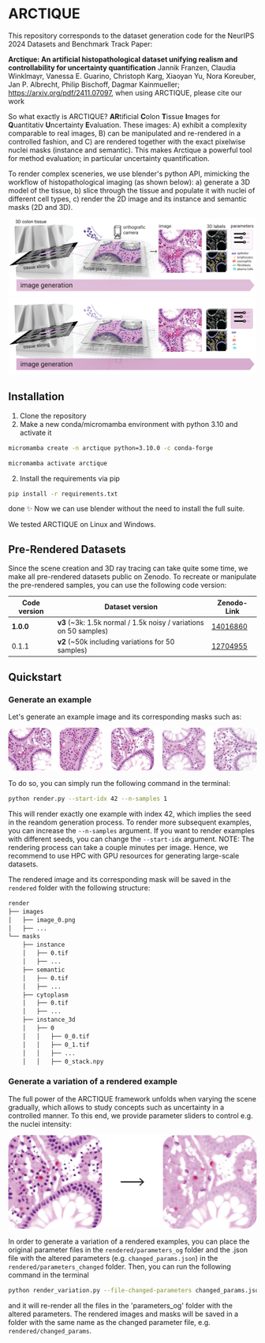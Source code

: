 # ARCTIQUE

This repository corresponds to the dataset generation code for the NeurIPS 2024 Datasets and Benchmark Track Paper: 

**Arctique: An artificial histopathological dataset
unifying realism and controllability for uncertainty
quantification** Jannik Franzen, Claudia Winklmayr, Vanessa E. Guarino, Christoph Karg, Xiaoyan Yu, Nora Koreuber, Jan P. Albrecht, Philip Bischoff, Dagmar Kainmueller; https://arxiv.org/pdf/2411.07097, when using ARCTIQUE, please cite our work

So what exactly is ARCTIQUE? **AR**tificial **C**olon **T**issue **I**mages for **Q**uantitativ **U**ncertainty **E**valuation. These images: A) exhibit a complexity comparable to real images, B) can be manipulated and re-rendered in a controlled fashion, and C) are rendered together with the exact pixelwise nuclei masks (instance and semantic). This makes Arctique a powerful tool for method evaluation; in particular uncertainty quantification.

To render complex sceneries, we use blender's python API, mimicking the workflow of histopathological imaging (as shown below): a) generate a 3D model of the tissue, b) slice through the tissue and populate it with nuclei of different cell types, c) render the 2D image and its instance and semantic masks (2D and 3D).

![Graphical Abstract](examples/generation_overview.png#gh-light-mode-only)
![Graphical Abstract](examples/generation_overview_dark.png#gh-dark-mode-only)

## Installation

1) Clone the repository
2) Make a new conda/micromamba environment with python 3.10 and activate it
```bash
micromamba create -n arctique python=3.10.0 -c conda-forge
```
```bash	
micromamba activate arctique
```

2) Install the requirements via pip
```bash
pip install -r requirements.txt
```

done :sparkles: Now we can use blender without the need to install the full suite.

We tested ARCTIQUE on Linux and Windows.


## Pre-Rendered Datasets

Since the scene creation and 3D ray tracing can take quite some time, we make all pre-rendered datasets public on Zenodo. To recreate or manipulate the pre-rendered samples, you can use the following code version:

| Code version | Dataset version | Zenodo-Link |
| -| - | - |
| **1.0.0** | **v3** (~3k: 1.5k normal / 1.5k noisy / variations on 50 samples) | [14016860](https://zenodo.org/records/14016860) |
| 0.1.1 | **v2** (~50k including variations for 50 samples) |  [12704955](https://zenodo.org/records/12704955) |







## Quickstart

### Generate an example
 
Let's generate an example image and its corresponding masks such as:

![Examples](examples/fig_examples.png)

To do so, you can simply run the following command in the terminal:

```bash
python render.py --start-idx 42 --n-samples 1
```

This will render exactly one example with index 42, which implies the seed in the reandom generation process. To render more subsequent examples, you can increase the `--n-samples` argument. If you want to render examples with different seeds, you can change the `--start-idx` argument. NOTE: The rendering process can take a couple minutes per image. Hence, we recommend to use HPC with GPU resources for generating large-scale datasets.

The rendered image and its corresponding mask will be saved in the `rendered` folder with the following structure:


```bash
render
├── images
│   ├── image_0.png
│   ├── ...
└── masks
    ├── instance
    │   ├── 0.tif
    │   ├── ...
    ├── semantic
    │   ├── 0.tif
    │   ├── ...
    ├── cytoplasm
    │   ├── 0.tif
    │   ├── ...
    ├── instance_3d
    │   ├── 0
    │   │   ├── 0_0.tif
    │   │   ├── 0_1.tif
    │   │   ├── ...
    │   │   ├── 0_stack.npy
```

### Generate a variation of a rendered example

The full power of the ARCTIQUE framework unfolds when varying the scene gradually, which allows to study concepts such as uncertainty in a controlled manner. To this end, we provide parameter sliders to control e.g. the nuclei intensity:

![Graphical Abstract](examples/fig_nuclei_intensity.png)


In order to generate a variation of a rendered examples, you can place the original parameter files in the `rendered/parameters_og` folder and the .json file with the altered parameters (e.g. `changed_params.json`) in the `rendered/parameters_changed` folder. Then, you can run the following command in the terminal

```bash
python render_variation.py --file-changed-parameters changed_params.json
```

and it will re-render all the files in the 'parameters_og' folder with the altered parameters. The rendered images and masks will be saved in a folder with the same name as the changed parameter file, e.g. `rendered/changed_params`.

